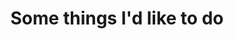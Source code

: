 ---
title: 'Some things I''d like to do'
redirect_to:
  - 'https://discuss.pencil2d.org/t/some-things-id-like-to-do/1079'
---